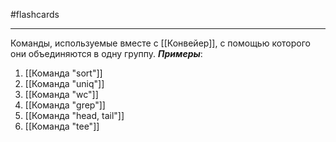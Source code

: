 #flashcards 
***
Команды, используемые вместе с [[Конвейер]], с помощью которого они объединяются в одну группу.
***Примеры***:
1. [[Команда "sort"]]
2. [[Команда "uniq"]]
3. [[Команда "wc"]]
4. [[Команда "grep"]]
5. [[Команда "head, tail"]]
6. [[Команда "tee"]]